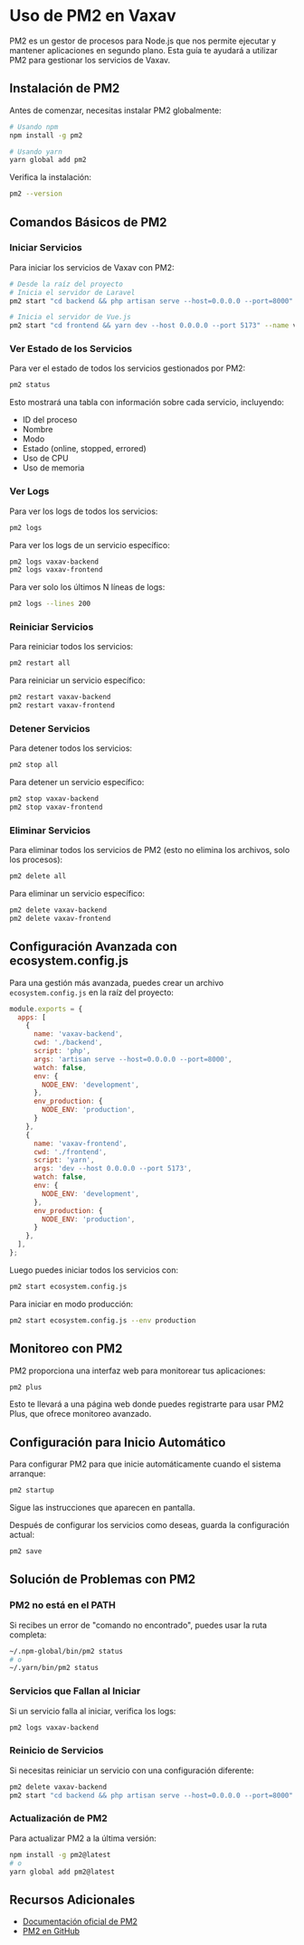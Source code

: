 # Uso de PM2 en Vaxav

PM2 es un gestor de procesos para Node.js que nos permite ejecutar y mantener aplicaciones en segundo plano. Esta guía te ayudará a utilizar PM2 para gestionar los servicios de Vaxav.

## Instalación de PM2

Antes de comenzar, necesitas instalar PM2 globalmente:

```bash
# Usando npm
npm install -g pm2

# Usando yarn
yarn global add pm2
```

Verifica la instalación:

```bash
pm2 --version
```

## Comandos Básicos de PM2

### Iniciar Servicios

Para iniciar los servicios de Vaxav con PM2:

```bash
# Desde la raíz del proyecto
# Inicia el servidor de Laravel
pm2 start "cd backend && php artisan serve --host=0.0.0.0 --port=8000" --name vaxav-backend

# Inicia el servidor de Vue.js
pm2 start "cd frontend && yarn dev --host 0.0.0.0 --port 5173" --name vaxav-frontend
```

### Ver Estado de los Servicios

Para ver el estado de todos los servicios gestionados por PM2:

```bash
pm2 status
```

Esto mostrará una tabla con información sobre cada servicio, incluyendo:
- ID del proceso
- Nombre
- Modo
- Estado (online, stopped, errored)
- Uso de CPU
- Uso de memoria

### Ver Logs

Para ver los logs de todos los servicios:

```bash
pm2 logs
```

Para ver los logs de un servicio específico:

```bash
pm2 logs vaxav-backend
pm2 logs vaxav-frontend
```

Para ver solo los últimos N líneas de logs:

```bash
pm2 logs --lines 200
```

### Reiniciar Servicios

Para reiniciar todos los servicios:

```bash
pm2 restart all
```

Para reiniciar un servicio específico:

```bash
pm2 restart vaxav-backend
pm2 restart vaxav-frontend
```

### Detener Servicios

Para detener todos los servicios:

```bash
pm2 stop all
```

Para detener un servicio específico:

```bash
pm2 stop vaxav-backend
pm2 stop vaxav-frontend
```

### Eliminar Servicios

Para eliminar todos los servicios de PM2 (esto no elimina los archivos, solo los procesos):

```bash
pm2 delete all
```

Para eliminar un servicio específico:

```bash
pm2 delete vaxav-backend
pm2 delete vaxav-frontend
```

## Configuración Avanzada con ecosystem.config.js

Para una gestión más avanzada, puedes crear un archivo `ecosystem.config.js` en la raíz del proyecto:

```javascript
module.exports = {
  apps: [
    {
      name: 'vaxav-backend',
      cwd: './backend',
      script: 'php',
      args: 'artisan serve --host=0.0.0.0 --port=8000',
      watch: false,
      env: {
        NODE_ENV: 'development',
      },
      env_production: {
        NODE_ENV: 'production',
      }
    },
    {
      name: 'vaxav-frontend',
      cwd: './frontend',
      script: 'yarn',
      args: 'dev --host 0.0.0.0 --port 5173',
      watch: false,
      env: {
        NODE_ENV: 'development',
      },
      env_production: {
        NODE_ENV: 'production',
      }
    },
  ],
};
```

Luego puedes iniciar todos los servicios con:

```bash
pm2 start ecosystem.config.js
```

Para iniciar en modo producción:

```bash
pm2 start ecosystem.config.js --env production
```

## Monitoreo con PM2

PM2 proporciona una interfaz web para monitorear tus aplicaciones:

```bash
pm2 plus
```

Esto te llevará a una página web donde puedes registrarte para usar PM2 Plus, que ofrece monitoreo avanzado.

## Configuración para Inicio Automático

Para configurar PM2 para que inicie automáticamente cuando el sistema arranque:

```bash
pm2 startup
```

Sigue las instrucciones que aparecen en pantalla.

Después de configurar los servicios como deseas, guarda la configuración actual:

```bash
pm2 save
```

## Solución de Problemas con PM2

### PM2 no está en el PATH

Si recibes un error de "comando no encontrado", puedes usar la ruta completa:

```bash
~/.npm-global/bin/pm2 status
# o
~/.yarn/bin/pm2 status
```

### Servicios que Fallan al Iniciar

Si un servicio falla al iniciar, verifica los logs:

```bash
pm2 logs vaxav-backend
```

### Reinicio de Servicios

Si necesitas reiniciar un servicio con una configuración diferente:

```bash
pm2 delete vaxav-backend
pm2 start "cd backend && php artisan serve --host=0.0.0.0 --port=8000" --name vaxav-backend
```

### Actualización de PM2

Para actualizar PM2 a la última versión:

```bash
npm install -g pm2@latest
# o
yarn global add pm2@latest
```

## Recursos Adicionales

- [Documentación oficial de PM2](https://pm2.keymetrics.io/docs/usage/quick-start/)
- [PM2 en GitHub](https://github.com/Unitech/pm2)
